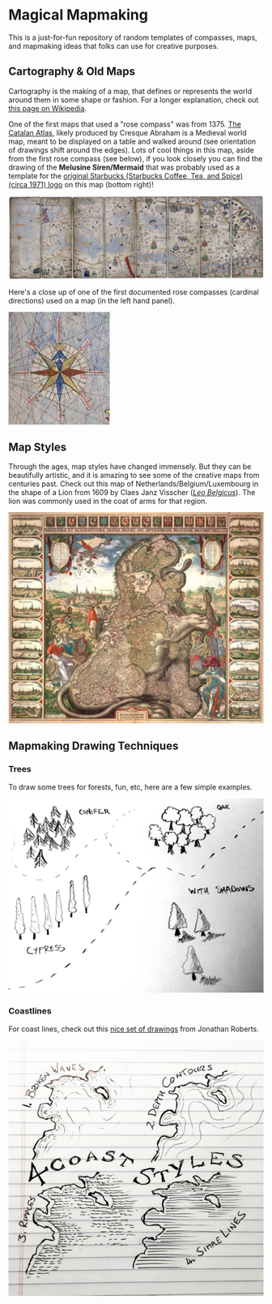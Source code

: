 # Magical Mapmaking

This is a just-for-fun repository of random templates of compasses, maps, and mapmaking ideas that folks can use for creative purposes. 

## Cartography & Old Maps

Cartography is the making of a map, that defines or represents the world around them in some shape or fashion. For a longer explanation, check out [this page on Wikipedia](https://en.wikipedia.org/wiki/History_of_cartography). 

One of the first maps that used a "rose compass" was from 1375. [The Catalan Atlas](https://en.wikipedia.org/wiki/Catalan_Atlas), likely produced by Cresque Abraham is a Medieval world map, meant to be displayed on a table and walked around (see orientation of drawings shift around the edges). Lots of cool things in this map, aside from the first rose compass (see below), if you look closely you can find the drawing of the **Melusine Siren/Mermaid** that was probably used as a template for the [original Starbucks (Starbucks Coffee, Tea, and Spice) (circa 1971) logo](https://upload.wikimedia.org/wikipedia/commons/thumb/5/5d/Old_Mermaid.jpg/1599px-Old_Mermaid.jpg) on this map (bottom right)! 

![cresque_world_catalan_map](imgs/world_catalan_atlas_cresque_abraham_1375.jpeg)

Here's a close up of one of the first documented rose compasses (cardinal directions) used on a map (in the left hand panel).

![compass](imgs/world_catalan_atlas_cresque_abraham_1375_compass_only.jpeg)

## Map Styles

Through the ages, map styles have changed immensely. But they can be beautifully artistic, and it is amazing to see some of the creative maps from centuries past. Check out this map of Netherlands/Belgium/Luxembourg in the shape of a Lion from 1609 by Claes Janz Visscher ([*Leo Belgicus*](https://en.wikipedia.org/wiki/Leo_Belgicus)). The lion was commonly used in the coat of arms for that region. 

![leo_belgicus](imgs/belgium_novissima_janszoon_visscher_1611.jpeg)

## Mapmaking Drawing Techniques


### Trees

To draw some trees for forests, fun, etc, here are a few simple examples. 

![trees](templates/trees-for-maps.jpg)

### Coastlines

For coast lines, check out this [nice set of drawings](http://www.fantasticmaps.com/2015/10/4-coast-styles-for-mapmaking/#more-2467) from Jonathan Roberts.

![](templates/coastlines.jpg)


